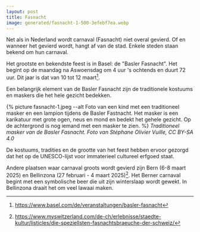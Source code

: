 ```yaml
---
layout: post
title: Fasnacht
image: generated/fasnacht-1-500-3efebf7ea.webp
---
```


Net als in Nederland wordt carnaval (Fasnacht) niet overal gevierd. Of en wanneer het gevierd wordt, hangt af van de stad. Enkele steden staan bekend om hun carnaval.

Het grootste en bekendste feest is in Basel: de "Basler Fasnacht". Het begint op de maandag na Aswoensdag om 4 uur 's ochtends en duurt 72 uur. Dit jaar is dat van 10 tot 12 maart[^1].

Een belangrijk element van de Basler Fasnacht zijn de traditionele kostuums en maskers die het hele gezicht bedekken.

{% picture fasnacht-1.jpeg --alt Foto van een kind met een traditioneel masker en een lampion tijdens de Basler Fastnacht. Het masker is een karikatuur met grote ogen, neus en mond en bedekt het gehele gezicht. Op de achtergrond is nog iemand met een masker te zien. %}
_Traditioneel masker van de Basler Fasnacht. Foto van Stéphane Olivier Vuille, CC BY-SA 4.0_

De kostuums, tradities en de grootte van het feest hebben ervoor gezorgd dat het op de UNESCO-lijst voor immaterieel cultureel erfgoed staat.

Andere plaatsen waar carnaval groots wordt gevierd zijn Bern (6-8 maart 2025) en Bellinzona (27 februari - 4 maart 2025)[^2]. Het Berner carnaval begint met een symbolische beer die uit zijn winterslaap wordt gewekt. In Bellinzona draait het om veel lawaai maken.

[^1]: <https://www.basel.com/de/veranstaltungen/basler-fasnacht>
[^2]: <https://www.myswitzerland.com/de-ch/erlebnisse/staedte-kultur/listicles/die-speziellsten-fasnachtsbraeuche-der-schweiz/>
